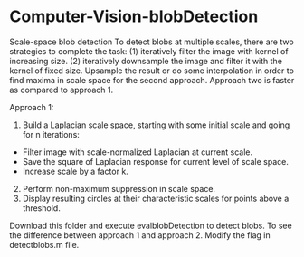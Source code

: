 # Computer-Vision-blobDetection

Scale-space blob detection
To detect blobs at multiple scales, there are two strategies to complete the task: 
(1) iteratively filter the image with kernel of increasing size. 
(2) iteratively downsample the image and filter it with the kernel of fixed size. Upsample the result or do some interpolation in order to find maxima in scale space for the
second approach. Approach two is faster as compared to approach 1.

Approach 1:

1. Build a Laplacian scale space, starting with some initial scale and going for n iterations:
* Filter image with scale-normalized Laplacian at current scale.
*  Save the square of Laplacian response for current level of scale space.
* Increase scale by a factor k.
2. Perform non-maximum suppression in scale space.
3. Display resulting circles at their characteristic scales for points above a threshold.


Download this folder and execute evalblobDetection to detect blobs. To see the difference between approach 1 and approach 2. Modify the flag in detectblobs.m file.

